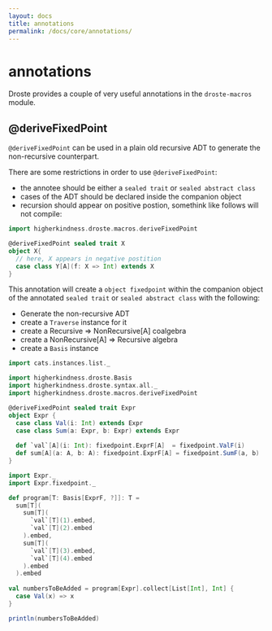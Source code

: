 ```yaml
---
layout: docs
title: annotations
permalink: /docs/core/annotations/
---
```


# annotations

Droste provides a couple of very useful annotations in the
`droste-macros` module.

## @deriveFixedPoint

`@deriveFixedPoint` can be used in a plain old recursive ADT to
generate the non-recursive counterpart.

There are some restrictions in order to use `@deriveFixedPoint`:
- the annotee should be either a `sealed trait` or `sealed abstract class`
- cases of the ADT should be declared inside the companion object
- recursion should appear on positive postion, somethink like follows will not compile:
  
``` scala mdoc:fail
import higherkindness.droste.macros.deriveFixedPoint

@deriveFixedPoint sealed trait X
object X{
  // here, X appears in negative postition
  case class Y[A](f: X => Int) extends X 
}
```


This annotation will create a `object fixedpoint` within the companion
object of the annotated `sealed trait` or `sealed abstract class` with
the following:

- Generate the non-recursive ADT
- create a `Traverse` instance for it
- create a Recursive => NonRecursive[A] coalgebra
- create a NonRecursive[A] => Recursive algebra
- create a `Basis` instance

``` scala mdoc
import cats.instances.list._

import higherkindness.droste.Basis
import higherkindness.droste.syntax.all._
import higherkindness.droste.macros.deriveFixedPoint

@deriveFixedPoint sealed trait Expr
object Expr {
  case class Val(i: Int) extends Expr
  case class Sum(a: Expr, b: Expr) extends Expr
  
  def `val`[A](i: Int): fixedpoint.ExprF[A]  = fixedpoint.ValF(i)
  def sum[A](a: A, b: A): fixedpoint.ExprF[A] = fixedpoint.SumF(a, b)
}

import Expr._
import Expr.fixedpoint._

def program[T: Basis[ExprF, ?]]: T = 
  sum[T](
    sum[T](
	  `val`[T](1).embed,
	  `val`[T](2).embed
	).embed,
    sum[T](
	  `val`[T](3).embed,
	  `val`[T](4).embed
	).embed
  ).embed
  
val numbersToBeAdded = program[Expr].collect[List[Int], Int] {
  case Val(x) => x
}

println(numbersToBeAdded)
```

